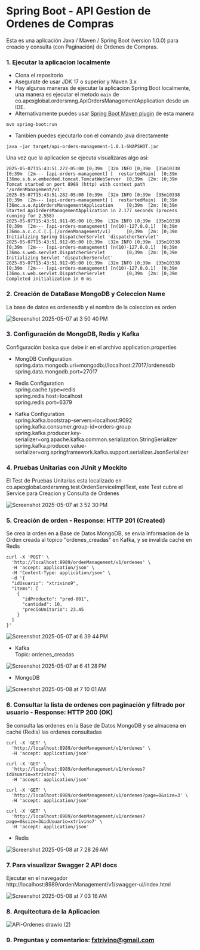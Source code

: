 # Spring Boot - API Gestion de Ordenes de Compras

Esta es una aplicación Java / Maven / Spring Boot (version 1.0.0) para creacio y consulta (con Paginación) de Ordenes de Compras.

### 1. Ejecutar la aplicacion localmente

* Clona el repositorio
* Asegurate de usar JDK 17 o superior y Maven 3.x
* Hay algunas maneras de ejecutar la aplicacion Spring Boot localmente, una manera es ejecutar el metodo `main` de co.apexglobal.ordersmng.ApiOrdersManagementApplication desde un IDE.
* Alternativamente puedes usar [Spring Boot Maven plugin](https://docs.spring.io/spring-boot/docs/current/reference/html/build-tool-plugins-maven-plugin.html) de esta manera

```
mvn spring-boot:run
```

* Tambien puedes ejecutarlo con el comando java directamente
```
java -jar target/api-orders-management-1.0.1-SNAPSHOT.jar
```

Una vez que la aplicacion se ejecuta visualizaras algo asi:

```
2025-05-07T15:43:51.272-05:00 [0;39m  [32m INFO [0;39m  [35m10338 [0;39m  [2m--- [api-orders-management] [  restartedMain]  [0;39m [36mo.s.b.w.embedded.tomcat.TomcatWebServer  [0;39m  [2m: [0;39m Tomcat started on port 8989 (http) with context path '/ordenManagement/v1'
2025-05-07T15:43:51.282-05:00 [0;39m  [32m INFO [0;39m  [35m10338 [0;39m  [2m--- [api-orders-management] [  restartedMain]  [0;39m [36mc.a.o.ApiOrdersManagementApplication     [0;39m  [2m: [0;39m Started ApiOrdersManagementApplication in 2.177 seconds (process running for 2.558)
2025-05-07T15:43:51.911-05:00 [0;39m  [32m INFO [0;39m  [35m10338 [0;39m  [2m--- [api-orders-management] [n(10)-127.0.0.1]  [0;39m [36mo.a.c.c.C.[.[.[/ordenManagement/v1]      [0;39m  [2m: [0;39m Initializing Spring DispatcherServlet 'dispatcherServlet'
2025-05-07T15:43:51.912-05:00 [0;39m  [32m INFO [0;39m  [35m10338 [0;39m  [2m--- [api-orders-management] [n(10)-127.0.0.1]  [0;39m [36mo.s.web.servlet.DispatcherServlet        [0;39m  [2m: [0;39m Initializing Servlet 'dispatcherServlet'
2025-05-07T15:43:51.912-05:00 [0;39m  [32m INFO [0;39m  [35m10338 [0;39m  [2m--- [api-orders-management] [n(10)-127.0.0.1]  [0;39m [36mo.s.web.servlet.DispatcherServlet        [0;39m  [2m: [0;39m Completed initialization in 0 ms
```

### 2. Creación de DataBase MongoDB y Coleccion Name

La base de datos es ordenesdb y el nombre de la coleccion es orden

![Screenshot 2025-05-07 at 3 50 40 PM](https://github.com/user-attachments/assets/791d432a-183e-4929-aa97-41eca29ac135)

### 3. Configuración de MongoDB, Redis y Kafka

Configuración basica que debe ir en el archivo application.properties

- MongDB Configuration  
spring.data.mongodb.uri=mongodb://localhost:27017/ordenesdb  
spring.data.mongodb.port=27017  

- Redis Configuration  
spring.cache.type=redis  
spring.redis.host=localhost  
spring.redis.port=6379  

- Kafka Configuration  
spring.kafka.bootstrap-servers=localhost:9092  
spring.kafka.consumer.group-id=orders-group  
spring.kafka.producer.key-serializer=org.apache.kafka.common.serialization.StringSerializer  
spring.kafka.producer.value-serializer=org.springframework.kafka.support.serializer.JsonSerializer  

### 4. Pruebas Unitarias con JUnit y Mockito

El Test de Pruebas Unitarias esta localizado en co.apexglobal.ordersmng.test.OrdenServiceImplTest, este Test cubre el Service para Creacion y Consulta de Ordenes

![Screenshot 2025-05-07 at 3 52 30 PM](https://github.com/user-attachments/assets/623cdcd0-b81d-42c9-ae8a-15232044d7ef)


### 5. Creación de orden - Response: HTTP 201 (Created)
Se crea la orden en a Base de Datos MongoDB, se envia informacion de la Orden creada al topico "ordenes_creadas" en Kafka, y se invalida caché en Redis

```
curl -X 'POST' \
  'http://localhost:8989/ordenManagement/v1/ordenes' \
  -H 'accept: application/json' \
  -H 'Content-Type: application/json' \
  -d '{
  "idUsuario": "xtrivino9",
  "items": [
    {
      "idProducto": "prod-001",
      "cantidad": 10,
      "precioUnitario": 23.45
    }
  ]
}'
```
![Screenshot 2025-05-07 at 6 39 44 PM](https://github.com/user-attachments/assets/e3fa057c-40b5-4c0f-b55d-490b59e5d342)

- Kafka  
Topic: ordenes_creadas

![Screenshot 2025-05-07 at 6 41 28 PM](https://github.com/user-attachments/assets/3ebcb9ec-ea84-4f15-badf-c375430e0efa)

- MongoDB

![Screenshot 2025-05-08 at 7 10 01 AM](https://github.com/user-attachments/assets/48f0146b-a85e-4229-9e8c-69411e855a39)


### 6. Consultar la lista de ordenes con paginación y filtrado por usuario - Response: HTTP 200 (OK)
Se consulta las ordenes en la Base de Datos MongoDB y se almacena en caché (Redis) las ordenes consultadas

```
curl -X 'GET' \
  'http://localhost:8989/ordenManagement/v1/ordenes' \
  -H 'accept: application/json'
```

```
curl -X 'GET' \
  'http://localhost:8989/ordenManagement/v1/ordenes?idUsuario=xtrivino7' \
  -H 'accept: application/json'
```

```
curl -X 'GET' \
  'http://localhost:8989/ordenManagement/v1/ordenes?page=0&size=3' \
  -H 'accept: application/json'
```

```
curl -X 'GET' \
  'http://localhost:8989/ordenManagement/v1/ordenes?page=0&size=3&idUsuario=xtrivino7' \
  -H 'accept: application/json'
```

- Redis

![Screenshot 2025-05-08 at 7 28 26 AM](https://github.com/user-attachments/assets/d5a4681e-a66a-4681-a7eb-e374af953ffa)


### 7. Para visualizar Swagger 2 API docs

Ejecutar en el navegador http://localhost:8989/ordenManagement/v1/swagger-ui/index.html

![Screenshot 2025-05-08 at 7 03 16 AM](https://github.com/user-attachments/assets/cc4bcc73-a47c-4128-9bbc-dc6120c7b027)


### 8. Arquitectura de la Aplicacion

![API-Ordenes drawio (2)](https://github.com/user-attachments/assets/3597ba5c-fb43-4108-8acd-029ef969bdd8)


### 9. Preguntas y comentarios: fxtrivino@gmail.com
